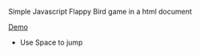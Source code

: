 Simple Javascript Flappy Bird game in a html document

[Demo](https://demo.pineapple.fans/SimpleFlappyBird.html)

* Use Space to jump
